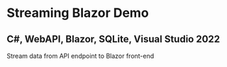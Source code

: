 # Streaming Blazor Demo
## C#, WebAPI, Blazor, SQLite, Visual Studio 2022
Stream data from API endpoint to Blazor front-end
